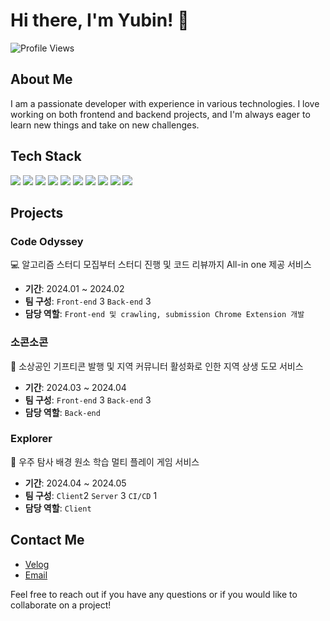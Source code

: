 # Hi there, I'm Yubin! 👋

![Profile Views](https://komarev.com/ghpvc/?username=yourusername)

## About Me

I am a passionate developer with experience in various technologies. I love working on both frontend and backend projects, and I'm always eager to learn new things and take on new challenges.

## Tech Stack

<img src="https://img.shields.io/badge/react-61DAFB?style=for-the-badge&logo=react&logoColor=black"> <img src="https://img.shields.io/badge/javascript-F7DF1E?style=for-the-badge&logo=javascript&logoColor=black"> <img src="https://img.shields.io/badge/vue.js-4FC08D?style=for-the-badge&logo=vue.js&logoColor=white">
<img src="https://img.shields.io/badge/JAVA-007396?style=for-the-badge&logo=java&logoColor=white"> <img src="https://img.shields.io/badge/Spring-6DB33F?style=for-the-badge&logo=Spring&logoColor=white"> <img src="https://img.shields.io/badge/Django-092E20?style=for-the-badge&logo=django&logoColor=white"> <img src="https://img.shields.io/badge/Python-3776AB?style=for-the-badge&logo=python&logoColor=white">
<img src="https://img.shields.io/badge/mysql-4479A1?style=for-the-badge&logo=mysql&logoColor=white">
<img src="https://img.shields.io/badge/C%23-239120?style=for-the-badge&logo=c-sharp&logoColor=white"> <img src="https://img.shields.io/badge/Unity-000000?style=for-the-badge&logo=unity&logoColor=white">

## Projects

### **Code Odyssey**

<aside>
💻 알고리즘 스터디 모집부터 스터디 진행 및 코드 리뷰까지 All-in one 제공 서비스
</aside>

- **기간**: 2024.01 ~ 2024.02
- **팀 구성**: `Front-end` 3 `Back-end` 3
- **담당 역할**: `Front-end 및 crawling, submission Chrome Extension 개발`

### **소콘소콘**

<aside>
🎁 소상공인 기프티콘 발행 및 지역 커뮤니터 활성화로 인한 지역 상생 도모 서비스
</aside>

- **기간**: 2024.03 ~ 2024.04
- **팀 구성**: `Front-end` 3 `Back-end` 3
- **담당 역할**: `Back-end`

### **Explorer**

<aside>
🚀 우주 탐사 배경 원소 학습 멀티 플레이 게임 서비스
</aside>

- **기간**: 2024.04 ~ 2024.05
- **팀 구성**: `Client`2 `Server` 3 `CI/CD` 1
- **담당 역할**: `Client`

## Contact Me

- [Velog](https://velog.io/@lolo1o/posts)
- [Email](mailto:nrbnov28@gmail.com)

Feel free to reach out if you have any questions or if you would like to collaborate on a project!
